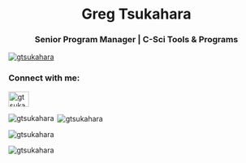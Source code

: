 <h1 align="center">Greg Tsukahara</h1>
<h3 align="center">Senior Program Manager | C-Sci Tools & Programs</h3>

<p align="left"> <a href="https://github.com/ryo-ma/github-profile-trophy"><img src="https://github-profile-trophy.vercel.app/?username=gtsukahara" alt="gtsukahara" /></a> </p>

<h3 align="left">Connect with me:</h3>
<p align="left">
<a href="https://www.linkedin.com/in/gtsukahara" target="blank"><img align="center" src="https://raw.githubusercontent.com/rahuldkjain/github-profile-readme-generator/master/src/images/icons/Social/linked-in-alt.svg" alt="gtsukahara" height="30" width="40" /></a>
</p>




<p><img align="left" src="https://github-readme-stats.vercel.app/api/top-langs?username=gtsukahara&show_icons=true&locale=en&layout=compact" alt="gtsukahara" /></p>

<p>&nbsp;<img align="center" src="https://github-readme-stats.vercel.app/api?username=gtsukahara&show_icons=true&locale=en" alt="gtsukahara" /></p>

<p><img align="center" src="https://github-readme-streak-stats.herokuapp.com/?user=gtsukahara&" alt="gtsukahara" /></p>

<p align="left"> <img src="https://komarev.com/ghpvc/?username=gtsukahara&label=Profile%20views&color=0e75b6&style=flat" alt="gtsukahara" /> </p>
